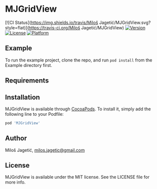 # MJGridView

[![CI Status](https://img.shields.io/travis/Miloš Jagetić/MJGridView.svg?style=flat)](https://travis-ci.org/Miloš Jagetić/MJGridView)
[![Version](https://img.shields.io/cocoapods/v/MJGridView.svg?style=flat)](https://cocoapods.org/pods/MJGridView)
[![License](https://img.shields.io/cocoapods/l/MJGridView.svg?style=flat)](https://cocoapods.org/pods/MJGridView)
[![Platform](https://img.shields.io/cocoapods/p/MJGridView.svg?style=flat)](https://cocoapods.org/pods/MJGridView)

## Example

To run the example project, clone the repo, and run `pod install` from the Example directory first.

## Requirements

## Installation

MJGridView is available through [CocoaPods](https://cocoapods.org). To install
it, simply add the following line to your Podfile:

```ruby
pod 'MJGridView'
```

## Author

Miloš Jagetić, milos.jagetic@gmail.com

## License

MJGridView is available under the MIT license. See the LICENSE file for more info.
